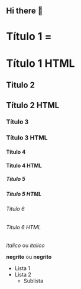 ## Hi there 👋

<!-- Cabeçalhos -->

# Título 1 = <h1> Título 1 HTML </h1>
## Titulo 2  <h2> Título 2 HTML </h2> 
### Título 3 <h3> Título 3 HTML </h3>
#### Título 4 <h4> Título 4 HTML </h4>
##### Título 5 <h5> Título 5 HTML </h5>
###### Título 6 <h6> Título 6 HTML </h6>

*italico* ou _italico_

**negrito** ou __negrito__

- Lista 1
- Lista 2
    - Sublista

<!--
**rodrigocgruiz/rodrigocgruiz** is a ✨ _special_ ✨ repository because its `README.md` (this file) appears on your GitHub profile.

Here are some ideas to get you started:

- 🔭 I’m currently working on ...
- 🌱 I’m currently learning ...
- 👯 I’m looking to collaborate on ...
- 🤔 I’m looking for help with ...
- 💬 Ask me about ...
- 📫 How to reach me: ...
- 😄 Pronouns: ...
- ⚡ Fun fact: ...
-->
